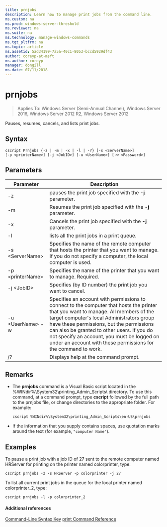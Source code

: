```yaml
---
title: prnjobs
description: Learn how to manage print jobs from the command line.
ms.custom: na
ms.prod: windows-server-threshold
ms.reviewer: na
ms.suite: na
ms.technology: manage-windows-commands
ms.tgt_pltfrm: na
ms.topic: article
ms.assetid: 5ad34199-7a5a-40c1-8053-bccd5929df43
author: coreyp-at-msft
ms.author: coreyp
manager: dongill
ms.date: 07/11/2018
---
```

# prnjobs

>Applies To: Windows Server (Semi-Annual Channel), Windows Server 2016, Windows Server 2012 R2, Windows Server 2012

Pauses, resumes, cancels, and lists print jobs.

## Syntax
```
cscript Prnjobs {-z | -m | -x | -l | -?} [-s <ServerName>] 
[-p <printerName>] [-j <JobID>] [-u <UserName>] [-w <Password>]
```

## Parameters
|Parameter|Description|
|-------|--------|
|-z|pauses the print job specified with the **-j** parameter.|
|-m|Resumes the print job specified with the **-j** parameter.|
|-x|Cancels the print job specified with the **-j** parameter.|
|-l|lists all the print jobs in a print queue.|
|-s \<ServerName>|Specifies the name of the remote computer that hosts the printer that you want to manage. If you do not specify a computer, the local computer is used.|
|-p \<printerName>|Specifies the name of the printer that you want to manage. Required.|
|-j \<JobID>|Specifies (by ID number) the print job you want to cancel.|
|-u \<UserName> -w <Password>|Specifies an account with permissions to connect to the computer that hosts the printer that you want to manage. All members of the target computer's local Administrators group have these permissions, but the permissions can also be granted to other users. If you do not specify an account, you must be logged on under an account with these permissions for the command to work.|
|/?|Displays help at the command prompt.|

## Remarks
-   The **prnjobs** command is a Visual Basic script located in the %WINdir%\System32\printing_Admin_Scripts\\<language> directory. To use this command, at a command prompt, type **cscript** followed by the full path to the prnjobs file, or change directories to the appropriate folder. For example:
    ```
    cscript %WINdir%\System32\printing_Admin_Scripts\en-US\prnjobs
    ```
-   If the information that you supply contains spaces, use quotation marks around the text (for example, `"computer Name"`).

## <a name="BKMK_examples"></a>Examples
To pause a print job with a job ID of 27 sent to the remote computer named HRServer for printing on the printer named colorprinter, type:
```
cscript prnjobs -z -s HRServer -p colorprinter -j 27
```
To list all current print jobs in the queue for the local printer named colorprinter_2, type:
```
cscript prnjobs -l -p colorprinter_2
```

#### Additional references
[Command-Line Syntax Key](command-line-syntax-key.md)
[print Command Reference](print-command-reference.md)
